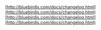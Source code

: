 [http://bluebirdjs.com/docs/changelog.html](http://bluebirdjs.com/docs/changelog.html)
                                                                                                                                                                                                                                                                                                                                                                                                                                                                                                                                                                                                                                                                                                                                                                                                                                                                                                                                              [http://bluebirdjs.com/docs/changelog.html](http://bluebirdjs.com/docs/changelog.html)
